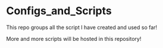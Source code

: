# Configs_and_Scripts

This repo groups all the script I have created and used so far! 

More and more scripts will be hosted in this repository!
